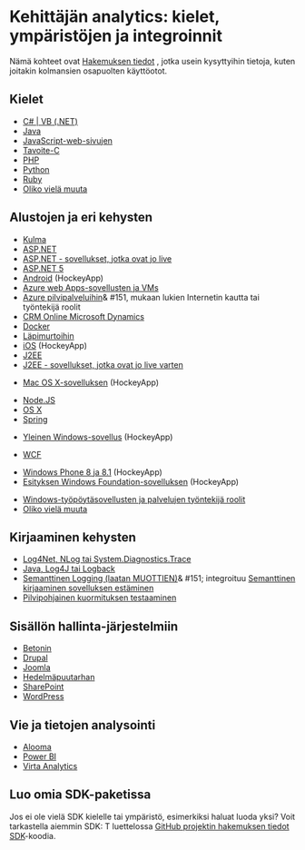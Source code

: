 <properties
    pageTitle="Sovelluksen tietoja: kielet, ympäristöjen ja integroinnit | Microsoft Azure"
    description="Kielet, ympäristöjen ja integroinnit käytettävissä hakemuksen tiedot"
    services="application-insights"
    documentationCenter=""
    authors="OlegAnaniev-MSFT"
    manager="douge"/>

<tags
    ms.service="application-insights"
    ms.workload="tbd"
    ms.tgt_pltfrm="ibiza"
    ms.devlang="na"
    ms.topic="get-started-article"
    ms.date="09/01/2016"
    ms.author="awills"/>

# <a name="developer-analytics-languages-platforms-and-integrations"></a>Kehittäjän analytics: kielet, ympäristöjen ja integroinnit

Nämä kohteet ovat [Hakemuksen tiedot](app-insights-overview.md) , jotka usein kysyttyihin tietoja, kuten joitakin kolmansien osapuolten käyttöotot.

## <a name="languages"></a>Kielet

+ [C# | VB (.NET)](app-insights-asp-net.md)
+ [Java](app-insights-java-get-started.md)
+ [JavaScript-web-sivujen](app-insights-web-track-usage.md)
+ [Tavoite-C](https://github.com/Microsoft/ApplicationInsights-iOS)
+ [PHP](https://github.com/Microsoft/ApplicationInsights-PHP)
+ [Python](https://pypi.python.org/pypi/applicationinsights/0.1.0)
+ [Ruby](https://rubygems.org/gems/application_insights)
+ [Oliko vielä muuta](#projects)

## <a name="platforms-and-frameworks"></a>Alustojen ja eri kehysten

+ [Kulma](https://www.npmjs.com/package/angular-applicationinsights)
+ [ASP.NET](app-insights-asp-net.md)
+ [ASP.NET - sovellukset, jotka ovat jo live](app-insights-monitor-performance-live-website-now.md)
+ [ASP.NET 5](app-insights-asp-net-core.md)
+ [Android](https://github.com/Microsoft/ApplicationInsights-Android) (HockeyApp)
+ [Azure web Apps-sovellusten ja VMs](app-insights-azure-web-apps.md)
+ [Azure pilvipalveluihin](app-insights-cloudservices.md)& #151, mukaan lukien Internetin kautta tai työntekijä roolit
+ [CRM Online Microsoft Dynamics](app-insights-sample-mscrm.md)
+ [Docker](app-insights-docker.md)
+ [Läpimurtoihin](https://azure.microsoft.com/blog/glimpse-application-insights/)
+ [iOS](https://github.com/Microsoft/ApplicationInsights-iOS) (HockeyApp)
+ [J2EE](app-insights-java-get-started.md)
+ [J2EE - sovellukset, jotka ovat jo live varten](app-insights-java-live.md)
* [Mac OS X-sovelluksen](https://support.hockeyapp.net/kb/client-integration-ios-mac-os-x-tvos/hockeyapp-for-mac-os-x) (HockeyApp)
+ [Node.JS](https://www.npmjs.com/package/applicationinsights)
+ [OS X](https://github.com/Microsoft/ApplicationInsights-OSX)
+ [Spring](http://joe.blog.freemansoft.com/2015/12/enabling-microsoft-application-insight.html)
* [Yleinen Windows-sovellus](https://support.hockeyapp.net/kb/client-integration-windows-and-windows-phone/how-to-create-an-app-for-uwp) (HockeyApp)
+ [WCF](https://github.com/Microsoft/ApplicationInsights-SDK-Labs/blob/master/WCF/readme.md)
* [Windows Phone 8 ja 8.1](https://support.hockeyapp.net/kb/client-integration-windows-and-windows-phone/hockeyapp-for-windows-phone-silverlight-apps-80-and-81) (HockeyApp)
* [Esityksen Windows Foundation-sovelluksen](https://support.hockeyapp.net/kb/client-integration-windows-and-windows-phone/hockeyapp-for-windows-wpf-apps) (HockeyApp)
+ [Windows-työpöytäsovellusten ja palvelujen työntekijä roolit](app-insights-windows-desktop.md)
+ [Oliko vielä muuta](#projects)


## <a name="logging-frameworks"></a>Kirjaaminen kehysten

+   [Log4Net, NLog tai System.Diagnostics.Trace](app-insights-diagnostic-search.md)
+   [Java, Log4J tai Logback](app-insights-java-trace-logs.md)
+   [Semanttinen Logging (laatan MUOTTIEN)](https://github.com/fidmor89/SLAB_AppInsights)& #151; integroituu [Semanttinen kirjaaminen sovelluksen estäminen](https://msdn.microsoft.com/library/dn440729.aspx)
+   [Pilvipohjainen kuormituksen testaaminen](http://blogs.msdn.com/b/visualstudioalm/archive/2015/07/30/getting-application-insights-counters-with-cloud-based-load-testing.aspx)


## <a name="content-management-systems"></a>Sisällön hallinta-järjestelmiin

+ [Betonin](https://github.com/fidmor89/appInsights-Concrete)
+ [Drupal](https://github.com/fidmor89/AppInsights-Drupal)
+ [Joomla](https://github.com/fidmor89/AppInsights-Joomla)
+ [Hedelmäpuutarhan](https://orchardazureappinsights.codeplex.com) 
+ [SharePoint](app-insights-sharepoint.md)
+ [WordPress](https://wordpress.org/plugins/application-insights/)

## <a name="export-and-data-analysis"></a>Vie ja tietojen analysointi

+ [Alooma](https://www.alooma.com/blog/application-insights-amazon-redshift)
+ [Power BI](http://blogs.msdn.com/b/powerbi/archive/2015/11/04/explore-your-application-insights-data-with-power-bi.aspx)
+ [Virta Analytics](app-insights-export-power-bi.md)

## <a name="projects"></a>Luo omia SDK-paketissa

Jos ei ole vielä SDK kielelle tai ympäristö, esimerkiksi haluat luoda yksi? Voit tarkastella aiemmin SDK: T luettelossa [GitHub projektin hakemuksen tiedot SDK](https://github.com/Microsoft/AppInsights-Home)-koodia.

